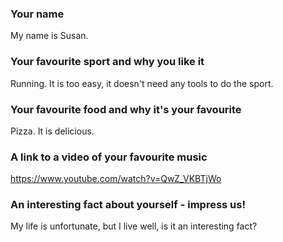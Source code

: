 ### Your name

My name is Susan.

### Your favourite sport and why you like it

Running. It is too easy, it doesn't need any tools to do the sport.

### Your favourite food and why it's your favourite

Pizza. It is delicious.

### A link to a video of your favourite music

https://www.youtube.com/watch?v=QwZ_VKBTjWo

### An interesting fact about yourself - impress us!

My life is unfortunate, but I live well, is it an interesting fact?
